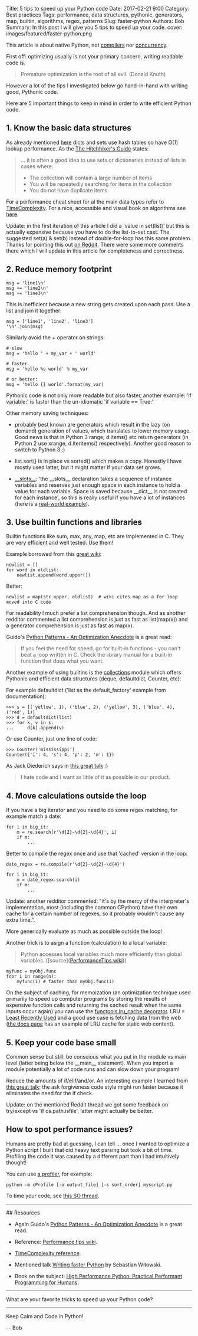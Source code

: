 Title: 5 tips to speed up your Python code
Date: 2017-02-21 9:00
Category: Best practices
Tags: performance, data structures, pythonic, generators, map, builtin, algorithms, regex, patterns
Slug: faster-python
Authors: Bob
Summary: In this post I will give you 5 tips to speed up your code.
cover: images/featured/faster-python.png

This article is about native Python, not [compilers](https://en.wikipedia.org/wiki/List_of_compilers#Python_compilers) nor [concurrency](https://docs.python.org/3/library/concurrency.html).

First off: optimizing usually is not your primary concern, writing readable code is. 

> Premature optimization is the root of all evil. (Donald Knuth)

However a lot of the tips I investigated below go hand-in-hand with writing good, Pythonic code. 

Here are 5 important things to keep in mind in order to write efficient Python code.

## 1. Know the basic data structures

As already mentioned [here](http://pybit.es/collections-deque.html) dicts and sets use hash tables so have O(1) lookup performance.  As the [The Hitchhiker's Guide](http://docs.python-guide.org/en/latest/writing/style/) states:

> ... it is often a good idea to use sets or dictionaries instead of lists in cases where:
>
> * The collection will contain a large number of items
> * You will be repeatedly searching for items in the collection
> * You do not have duplicate items.

For a performance cheat sheet for al the main data types refer to [TimeComplexity](https://wiki.python.org/moin/TimeComplexity). For a nice, accessible and visual book on algorithms see [here](http://pybit.es/grokking_algorithms.html).

Update: in the first iteration of this article I did a 'value in set(list)' but this is actually expensive because you have to do the list-to-set cast. The suggested set(a) & set(b) instead of double-for-loop has this same problem. Thanks for pointing this out [on Reddit](https://redd.it/5vapzt). There were some more comments there which I will update in this article for completeness and correctness.

## 2. Reduce memory footprint

	msg = 'line1\n'
	msg += 'line2\n'
	msg += 'line3\n'

This is inefficient because a new string gets created upon each pass. Use a list and join it together:

	msg = ['line1', 'line2', 'line3']
	'\n'.join(msg)

Similarly avoid the + operator on strings:

	# slow
	msg = 'hello ' + my_var + ' world'

	# faster
	msg = 'hello %s world' % my_var  

	# or better:
	msg = 'hello {} world'.format(my_var)

Pythonic code is not only more readable but also faster, another example: 'if variable:' is faster than the un-idiomatic 'if variable == True:' 

Other memory saving techniques:

* probably best known are generators which result in the lazy (on demand) generation of values, which translates to lower memory usage. Good news is that in Python 3 range, d.items() etc return generators (in Python 2 use xrange, d.iteritems() respectively). Another good reason to switch to Python 3 :)

* list.sort() is in place vs sorted() which makes a copy. Honestly I have mostly used latter, but it might matter if your data set grows.

* [\_\_slots\_\_](https://docs.python.org/2/reference/datamodel.html): 'the \_\_slots\_\_ declaration takes a sequence of instance variables and reserves just enough space in each instance to hold a value for each variable. Space is saved because \_\_dict\_\_ is not created for each instance', so this is really useful if you have a lot of instances (here is a [real-world example](http://tech.oyster.com/save-ram-with-python-slots/)).

## 3. Use builtin functions and libraries

Builtin functions like sum, max, any, map, etc are implemented in C. They are very efficient and well tested. Use them!

Example borrowed from this [great wiki](https://wiki.python.org/moin/PythonSpeed/PerformanceTips):

	newlist = []
	for word in oldlist:
		newlist.append(word.upper())

Better:

	newlist = map(str.upper, oldlist)  # wiki cites map as a for loop moved into C code

For readability I much prefer a list comprehension though. And as another redditor commented a list comprehension is just as fast as list(map(x)) and a generator comprehension is just as fast as map(x).

Guido's [Python Patterns - An Optimization Anecdote](https://www.python.org/doc/essays/list2str/) is a great read:

> If you feel the need for speed, go for built-in functions - you can't beat a loop written in C. Check the library manual for a built-in function that does what you want.

Another example of using builtins is the [collections](https://docs.python.org/2/library/collections.html) module which offers Pythonic and efficient data structures (deque, defaultdict, Counter, etc):

For example defaultdict ('list as the default_factory' example from documentation):

	>>> s = [('yellow', 1), ('blue', 2), ('yellow', 3), ('blue', 4), ('red', 1)]
	>>> d = defaultdict(list)
	>>> for k, v in s:
	...     d[k].append(v)

Or use Counter, just one line of code:

	>>> Counter('mississippi')
	Counter({'i': 4, 's': 4, 'p': 2, 'm': 1})

As Jack Diederich says in [this great talk](https://www.youtube.com/watch?v=o9pEzgHorH0) :)

> I hate code and I want as little of it as possible in our product.

## 4. Move calculations outside the loop

If you have a big iterator and you need to do some regex matching, for example match a date:

	for i in big_it:
		m = re.search(r'\d{2}-\d{2}-\d{4}', i)
		if m:
			...

Better to compile the regex once and use that 'cached' version in the loop:

	date_regex = re.compile(r'\d{2}-\d{2}-\d{4}')

	for i in big_it:
		m = date_regex.search(i)
		if m:
			...

Update: another redditor commented: "it's by the mercy of the interpreter's implementation, most (including the common CPython) have their own cache for a certain number of regexes, so it probably wouldn't cause any extra time.".

More generically evaluate as much as possible outside the loop!

Another trick is to asign a function (calculation) to a local variable:

> Python accesses local variables much more efficiently than global variables. ([source]([PerformanceTips wiki](https://wiki.python.org/moin/PythonSpeed/PerformanceTips)))

	myfunc = myObj.func
	fcor i in range(n):
		myfunc(i) # faster than myObj.func(i)

On the subject of caching, for memoization (an optimization technique used primarily to speed up computer programs by storing the results of expensive function calls and returning the cached result when the same inputs occur again) you can use the [functools.lru_cache decorator](https://docs.python.org/3/library/functools.html#functools.lru_cache). LRU = [Least Recently Used](https://en.wikipedia.org/wiki/Cache_replacement_policies#Least_Recently_Used_.28LRU.29) and a good use case is fetching data from the web ([the docs page](https://docs.python.org/3/library/functools.html#functools.lru_cache) has an example of LRU cache for static web content).

## 5. Keep your code base small

Common sense but still: be conscious what you put in the module vs main level (latter being below the \_\_main\_\_ statement). When you import a module potentially a lot of code runs and can slow down your program! 

Reduce the amounts of if/elif/and/or. An interesting example I learned from [this great talk](https://www.youtube.com/watch?v=YjHsOrOOSuI): the ask forgiveness code style might run faster because it eliminates the need for the if check.

Update: on the mentioned Reddit thread we got some feedback on try/except vs 'if os.path.isfile', latter might actually be better. 

## How to spot performance issues?

Humans are pretty bad at guessing, I can tell ... once I wanted to optimize a Python script I built that did heavy text parsing but took a bit of time. Profiling the code it was caused by a different part than I had intuitively thought!

You can use [a profiler](https://docs.python.org/3.6/library/profile.html), for example:

	python -m cProfile [-o output_file] [-s sort_order] myscript.py

To time your code, see [this SO thread](http://stackoverflow.com/questions/7370801/measure-time-elapsed-in-python).

---

## Resources

* Again Guido's [Python Patterns - An Optimization Anecdote](https://www.python.org/doc/essays/list2str/) is a great read.

* Reference: [Performance tips wiki](https://wiki.python.org/moin/PythonSpeed/PerformanceTips).

* [TimeComplexity reference](https://wiki.python.org/moin/TimeComplexity).

* Mentioned talk [Writing faster Python](https://www.youtube.com/watch?v=YjHsOrOOSuI) by Sebastian Witowski.

* Book on the subject: [High Performance Python: Practical Performant Programming for Humans](https://www.amazon.com/High-Performance-Python-Performant-Programming/dp/1449361595/ref=sr_1_1?ie=UTF8&qid=1487234279&sr=8-1&keywords=high+performance+python).

---

What are your favorite tricks to speed up your Python code?

---

Keep Calm and Code in Python!

-- Bob
